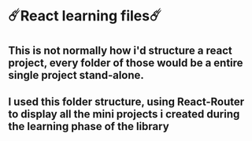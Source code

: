 # ☄️React learning files☄️

## This is not normally how i'd structure a react project, every folder of those would be a entire single project stand-alone.

## I used this folder structure, using React-Router to display all the mini projects i created during the learning phase of the library
